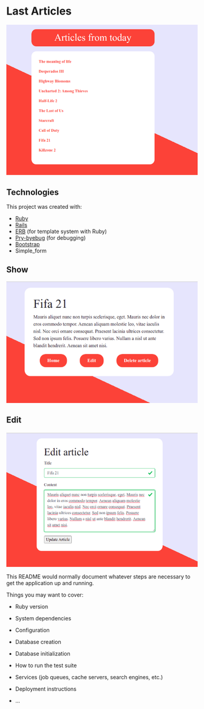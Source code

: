 # Last Articles

![main banner](https://github.com/thiagohrcosta/rails-wikinimous/blob/master/public/img/articles1.png?raw=true)

## Technologies
This project was created with:

 - [Ruby](https://www.ruby-lang.org/pt/)
 - [Rails](https://rubygems.org/gems/rails)
 - [ERB](https://ruby-doc.org/stdlib-2.7.1/libdoc/erb/rdoc/ERB.html) (for template system with Ruby)
 - [Pry-byebug](https://rubygems.org/gems/pry-byebug/versions/3.4.0?locale=pt-BR) (for debugging)
 - [Bootstrap](https://getbootstrap.com/)
 - Simple_form

## Show
![showImg](https://github.com/thiagohrcosta/rails-wikinimous/blob/master/public/img/articles2.png)

## Edit
![editImg](https://github.com/thiagohrcosta/rails-wikinimous/blob/master/public/img/articles3.png)

This README would normally document whatever steps are necessary to get the
application up and running.

Things you may want to cover:

* Ruby version

* System dependencies

* Configuration

* Database creation

* Database initialization

* How to run the test suite

* Services (job queues, cache servers, search engines, etc.)

* Deployment instructions

* ...
